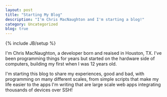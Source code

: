 ```yaml
---
layout: post
title: "Starting My Blog"
description: "I'm Chris MacNaughton and I'm starting a blog!"
category: Uncategorized
blog: true
---
```

{% include JB/setup %}

I'm Chris MacNaughton, a developer born and reaised in Houston, TX.  I've been programming things for years but started on the hardware side of computers, building my first when I was 12 years old.

I'm starting this blog to share my experiences, good and bad, with programming on many different scales, from simple scripts that make my life easier to the apps I'm writing that are large scale web apps integrating thousands of devices over SSH!
